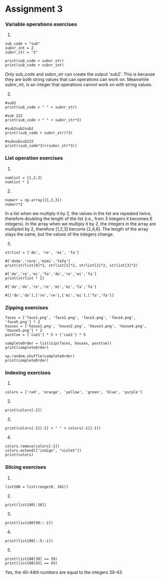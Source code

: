 # Assignment 3

### Variable operations exercises
1)
```
sub_code = "sub"
subnr_int = 2
subnr_str = "2"

print(sub_code + subnr_str)
print(sub_code + subnr_int)
```
Only sub_code and subnr_str can create the output 'sub2'. This is because they are both string values that can operations can work on. Meanwhile subnr_int, is an integer that operations cannot work on with string values.

2)
```
#sub2
print(sub_code + " " + subnr_str)

#sub 222
print(sub_code + " " + subnr_str*3)

#sub2sub2sub2
print((sub_code + subnr_str)*3)

#subsubsub222
print((sub_code*3)+(subnr_str*3))
```

### List operation exercises
1)
```
numlist = [1,2,3]
numlist * 2
```

2)
```
numarr = np.array([1,2,3])
numarr*2
```
In a list when we multiply it by 2, the values in the list are repeated twice, therefore doubling the length of the list (i.e., from 3 integers it becomes 6 integers). In the array when we multiply it by 2, the integers in the array are multipled by 2, therefore [1,2,3] become [2,4,6]. The length of the array stays the same, but the values of the integers change.

3)
```
strlist = ['do', 're', 'mi', 'fa']

#['dodo','rere','mimi','fafa'] 
print(strlist[0]*2, strlist[1]*2, strlist[2]*2, strlist[3]*2)

#['do','re','mi','fa','do','re','mi','fa'] 
print(strlist * 2)

#['do','do','re','re','mi','mi','fa','fa'] 

#[['do','do'],['re','re'],['mi','mi'],['fa','fa']]
```

### Zipping exercises
```
faces = ['face1.png', 'face2.png', 'face3.png', 'face4.png', 'face5.png'] * 2
houses = ['house1.png', 'house2.png', 'house3.png', 'house4.png', 'house5.png'] * 2
postCue = ['cue1'] * 5 + ['cue2'] * 5

completeOrder = list(zip(faces, houses, postCue))
print(completeOrder)

np.random.shuffle(completeOrder)
print(completeOrder)
```


### Indexing exercises
1)
```
colors = ['red', 'orange', 'yellow', 'green', 'blue', 'purple']
```

2)
```
print(colors[-2])
```

3)
```
print(colors[-2][-2] + " " + colors[-2][-1])
```

4)
```
colors.remove(colors[-1])
colors.extend(["indigo", "violet"])
print(colors)
```

### Slicing exercises
1)
```
list100 = list(range(0, 101))
```

2)
```
print(list100[:10])
```

3)
```
print(list100[99::-2])
```

4)
```
print(list100[:-5:-1])
```

5)
```
print(list100[39] == 39)
print(list100[43] == 43)
```
Yes, the 40-44th numbers are equal to the integers 39-43

